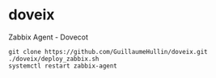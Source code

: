 # doveix
Zabbix Agent - Dovecot

    git clone https://github.com/GuillaumeHullin/doveix.git
    ./doveix/deploy_zabbix.sh
    systemctl restart zabbix-agent

